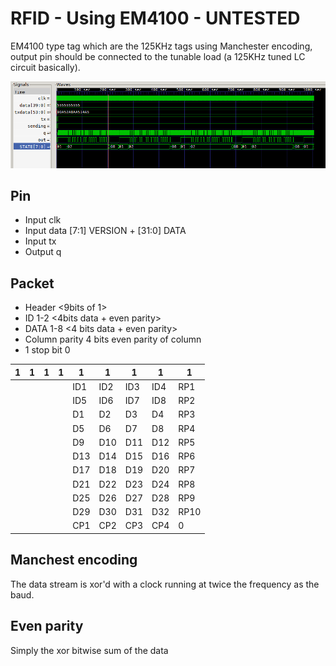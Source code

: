 # RFID - Using EM4100 - UNTESTED

EM4100 type tag which are the 125KHz tags using Manchester encoding, output pin should be connected to the tunable load (a 125KHz tuned LC circuit basically).

![Simulation](waveform.png)

## Pin

* Input clk
* Input data [7:1] VERSION + [31:0] DATA
* Input tx
* Output q

## Packet

* Header <9bits of 1>
* ID 1-2 <4bits data + even parity>
* DATA 1-8 <4 bits data + even parity>
* Column parity 4 bits even parity of column
* 1 stop bit 0


| 1 | 1 | 1 | 1 | 1   | 1   | 1   | 1   | 1    |
|---|---|---|---|-----|-----|-----|-----|------|
|   |   |   |   | ID1 | ID2 | ID3 | ID4 | RP1  |
|   |   |   |   | ID5 | ID6 | ID7 | ID8 | RP2  |
|   |   |   |   | D1  | D2  | D3  | D4  | RP3  |
|   |   |   |   | D5  | D6  | D7  | D8  | RP4  |
|   |   |   |   | D9  | D10 | D11 | D12 | RP5  |
|   |   |   |   | D13 | D14 | D15 | D16 | RP6  |
|   |   |   |   | D17 | D18 | D19 | D20 | RP7  |
|   |   |   |   | D21 | D22 | D23 | D24 | RP8  |
|   |   |   |   | D25 | D26 | D27 | D28 | RP9  |
|   |   |   |   | D29 | D30 | D31 | D32 | RP10 |
|   |   |   |   | CP1 | CP2 | CP3 | CP4 | 0    |


## Manchest encoding

The data stream is xor'd with a clock running at twice the frequency as the baud.

## Even parity

Simply the xor bitwise sum of the data